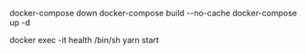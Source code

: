 docker-compose down
docker-compose build --no-cache
docker-compose up -d

docker exec -it health /bin/sh
yarn start
